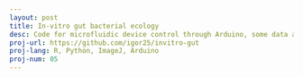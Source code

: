 ```yaml
---
layout: post
title: In-vitro gut bacterial ecology
desc: Code for microfluidic device control through Arduino, some data analysis and plotting.
proj-url: https://github.com/igor25/invitro-gut
proj-lang: R, Python, ImageJ, Arduino
proj-num: 05
---
```

